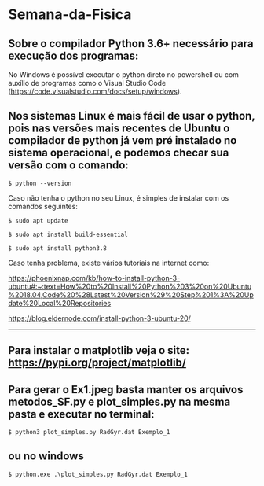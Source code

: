 # Semana-da-Fisica

Sobre o compilador Python 3.6+ necessário para execução dos programas:
----

No Windows é possível executar o python direto no powershell ou com auxílio de programas como o Visual Studio Code (https://code.visualstudio.com/docs/setup/windows).

Nos sistemas Linux é mais fácil de usar o python, pois nas versões mais recentes de Ubuntu o compilador de python já vem pré instalado no sistema operacional, e podemos checar sua versão com o comando:
---

    $ python --version

Caso não tenha o python no seu Linux, é simples de instalar com os comandos seguintes:

    $ sudo apt update

    $ sudo apt install build-essential

    $ sudo apt install python3.8

Caso tenha problema, existe vários tutoriais na internet como:

https://phoenixnap.com/kb/how-to-install-python-3-ubuntu#:~:text=How%20to%20Install%20Python%203%20on%20Ubuntu%2018.04,Code%20%28Latest%20Version%29%20Step%201%3A%20Update%20Local%20Repositories

https://blog.eldernode.com/install-python-3-ubuntu-20/

------------------------------------------------------------------------------------------

Para instalar o matplotlib veja o site:
https://pypi.org/project/matplotlib/
------------------------------------------------------------------------------------------

Para gerar o Ex1.jpeg basta manter os arquivos metodos_SF.py e plot_simples.py na mesma pasta e executar no terminal:
--
    $ python3 plot_simples.py RadGyr.dat Exemplo_1
ou no windows
--
    $ python.exe .\plot_simples.py RadGyr.dat Exemplo_1
